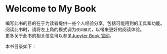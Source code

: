 # Welcome to My Book


编写此书的目的在于为读者提供一些个人经验分享，包括可能用到的工具和功能。  
阅读此书时，请将左上角的模式调为`夜间模式`，以带来更好的阅读体验。  
更多关于此书的相关信息可以参见[Jupyter Book 官网](https://jupyterbook.org)。

本书目录如下：

```{tableofcontents}
```
